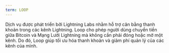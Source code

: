 ```yaml
---
term: LOOP
---
```


Dịch vụ được phát triển bởi Lightning Labs nhằm hỗ trợ cân bằng thanh khoản trong các kênh Lightning. Loop cho phép người dùng chuyển tiền giữa Bitcoin và Mạng Lưới Lightning mà không cần phải đóng hoặc mở một kênh. Do đó, Loop giúp tối ưu hóa thanh khoản và giảm phí quản lý của các kênh của mình.